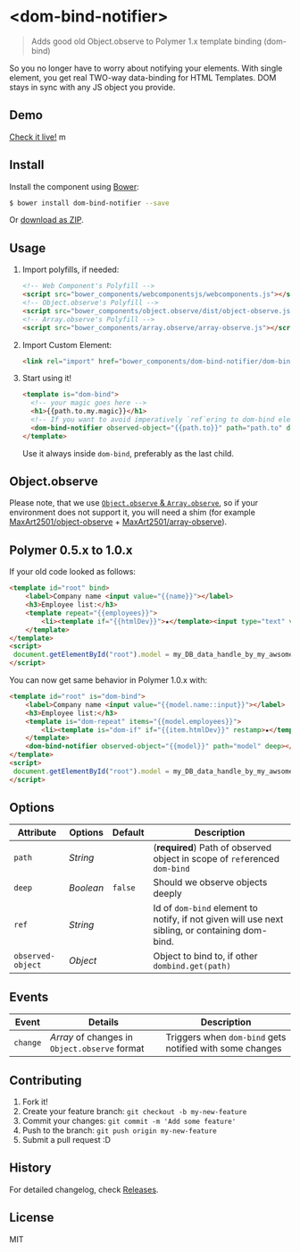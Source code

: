 # &lt;dom-bind-notifier&gt;

> Adds good old Object.observe to Polymer 1.x template binding (dom-bind)

So you no longer have to worry about notifying your elements.
With single element, you get real TWO-way data-binding for HTML Templates.
DOM stays in sync with any JS object you provide.


## Demo

[Check it live!](http://Juicy.github.io/dom-bind-notifier)
m   
## Install

Install the component using [Bower](http://bower.io/):

```sh
$ bower install dom-bind-notifier --save
```

Or [download as ZIP](https://github.com/Juicy/dom-bind-notifier/archive/gh-pages.zip).

## Usage

1. Import polyfills, if needed:

    ```html
    <!-- Web Component's Polyfill -->
    <script src="bower_components/webcomponentsjs/webcomponents.js"></script>
    <!-- Object.observe's Polyfill -->
    <script src="bower_components/object.observe/dist/object-observe.js"></script>
    <!-- Array.observe's Polyfill -->
    <script src="bower_components/array.observe/array-observe.js"></script>
    ```

2. Import Custom Element:

    ```html
    <link rel="import" href="bower_components/dom-bind-notifier/dom-bind-notifier.html">
    ```

3. Start using it!

    ```html
    <template is="dom-bind">
      <!-- your magic goes here -->
      <h1>{{path.to.my.magic}}</h1>
      <!-- If you want to avoid imperatively `ref`ering to dom-bind element, place it as last child of it -->
      <dom-bind-notifier observed-object="{{path.to}}" path="path.to" deep></dom-bind-notifier>
    </template>
    ```
    Use it always inside `dom-bind`, preferably as the last child.

## Object.observe

Please note, that we use [`Object.observe` & `Array.observe`](http://wiki.ecmascript.org/doku.php?id=harmony:observe), so if your environment does not support it, you will need a shim (for example [MaxArt2501/object-observe](https://github.com/MaxArt2501/object-observe) + [MaxArt2501/array-observe](https://github.com/MaxArt2501/array-observe)).

## Polymer 0.5.x to 1.0.x

If your old code looked as follows:

```html
<template id="root" bind>
    <label>Company name <input value="{{name}}"></label>
    <h3>Employee list:</h3>
    <template repeat="{{employees}}">
        <li><template if="{{htmlDev}}">★</template><input type="text" value="{{firstName}}"/></li>
    </template>
</template>
<script>
 document.getElementById("root").model = my_DB_data_handle_by_my_awsome_app;
</script>
```
You can now get same behavior in Polymer 1.0.x with:
```html
<template id="root" is="dom-bind">
    <label>Company name <input value="{{model.name::input}}"></label>
    <h3>Employee list:</h3>
    <template is="dom-repeat" items="{{model.employees}}">
        <li><template is="dom-if" if="{{item.htmlDev}}" restamp>★</template><input type="text" value="{{item.firstName::input}}"/></li>
    </template>
    <dom-bind-notifier observed-object="{{model}}" path="model" deep></dom-bind-notifier>
</template>
<script>
 document.getElementById("root").model = my_DB_data_handle_by_my_awsome_app;
</script>
```


## Options

Attribute         | Options   | Default | Description
---               | ---       | ---     | ---
`path`            | *String*  |         | (**required**) Path of observed object in scope of `ref`erenced `dom-bind`
`deep`            | *Boolean* | `false` | Should we observe objects deeply
`ref`             | *String*  |         | Id of `dom-bind` element to notify, if not given will use next sibling, or containing dom-bind.
`observed-object` | *Object*  |         | Object to bind to, if other `dombind.get(path)`

## Events

Event    | Details                                       | Description
---      | ---                                           | ---
`change` | *Array* of changes in `Object.observe` format | Triggers when `dom-bind` gets notified with some changes

## Contributing

1. Fork it!
2. Create your feature branch: `git checkout -b my-new-feature`
3. Commit your changes: `git commit -m 'Add some feature'`
4. Push to the branch: `git push origin my-new-feature`
5. Submit a pull request :D

## History

For detailed changelog, check [Releases](https://github.com/Juicy/dom-bind-notifier/releases).

## License

MIT
